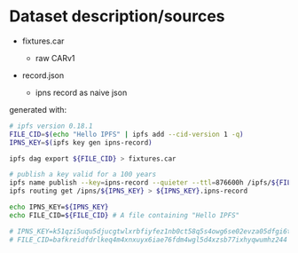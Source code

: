 # Dataset description/sources

- fixtures.car
  - raw CARv1

- record.json
  - ipns record as naive json

generated with:

```sh
# ipfs version 0.18.1
FILE_CID=$(echo "Hello IPFS" | ipfs add --cid-version 1 -q)
IPNS_KEY=$(ipfs key gen ipns-record)

ipfs dag export ${FILE_CID} > fixtures.car

# publish a key valid for a 100 years
ipfs name publish --key=ipns-record --quieter --ttl=876600h /ipfs/${FILE_CID}
ipfs routing get /ipns/${IPNS_KEY} > ${IPNS_KEY}.ipns-record

echo IPNS_KEY=${IPNS_KEY}
echo FILE_CID=${FILE_CID} # A file containing "Hello IPFS"

# IPNS_KEY=k51qzi5uqu5djucgtwlxrbfiyfez1nb0ct58q5s4owg6se02evza05dfgi6tw5
# FILE_CID=bafkreidfdrlkeq4m4xnxuyx6iae76fdm4wgl5d4xzsb77ixhyqwumhz244 # A file containing Hello IPFS
```
